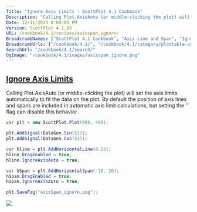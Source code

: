 ```yaml
---
Title: "Ignore Axis Limits - ScottPlot 4.1 Cookbook"
Description: "Calling Plot.AxisAuto (or middle-clicking the plot) will set the axis limits automatically to fit the data on the plot. By default the position of axis lines and spans are included in automatic axis limit calculations, but setting the '' flag can disable this behavior."
Date: 12/11/2023 8:04:06 PM
Version: ScottPlot 4.1.69
URL: /cookbook/4.1/recipes/axisspan_ignore/
BreadcrumbNames: ["ScottPlot 4.1 Cookbook", "Axis Line and Span", "Ignore Axis Limits"]
BreadcrumbUrls: ["/cookbook/4.1/", "/cookbook/4.1/category/plottable-axis-line-and-span", "/cookbook/4.1/recipes/axisspan_ignore/"]
SearchUrl: "/cookbook/4.1/search/"
OgImage: "/cookbook/4.1/images/axisspan_ignore.png"
---
```


<h2><a href='/cookbook/4.1/recipes/axisspan_ignore/'>Ignore Axis Limits</a></h2>

Calling Plot.AxisAuto (or middle-clicking the plot) will set the axis limits automatically to fit the data on the plot. By default the position of axis lines and spans are included in automatic axis limit calculations, but setting the '' flag can disable this behavior.

```cs
var plt = new ScottPlot.Plot(600, 400);

plt.AddSignal(DataGen.Sin(51));
plt.AddSignal(DataGen.Cos(51));

var hline = plt.AddHorizontalLine(0.23);
hline.DragEnabled = true;
hline.IgnoreAxisAuto = true;

var hSpan = plt.AddHorizontalSpan(-10, 20);
hSpan.DragEnabled = true;
hSpan.IgnoreAxisAuto = true;

plt.SaveFig("axisSpan_ignore.png");
```

<img src='../../images/axisspan_ignore.png' class='d-block mx-auto my-5' />



